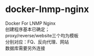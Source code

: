 ﻿# docker-lnmp-nginx
Docker For LNMP Nginx\
创建程序基本已确定；\
proxy/reverse/website三个均为模板\
分别对应：FQ、反向代理、网站\
数据库需要另外连接
